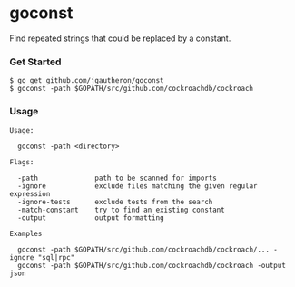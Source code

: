 # goconst

Find repeated strings that could be replaced by a constant.

### Get Started

    $ go get github.com/jgautheron/goconst
    $ goconst -path $GOPATH/src/github.com/cockroachdb/cockroach

### Usage

```
Usage:

  goconst -path <directory>

Flags:

  -path              path to be scanned for imports
  -ignore            exclude files matching the given regular expression
  -ignore-tests      exclude tests from the search
  -match-constant    try to find an existing constant
  -output            output formatting

Examples

  goconst -path $GOPATH/src/github.com/cockroachdb/cockroach/... -ignore "sql|rpc"
  goconst -path $GOPATH/src/github.com/cockroachdb/cockroach -output json
```